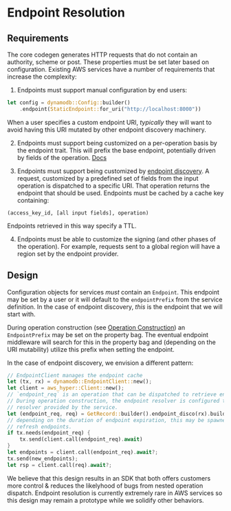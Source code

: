 # Endpoint Resolution

## Requirements
The core codegen generates HTTP requests that do not contain an authority, scheme or post. These properties must be set later based on configuration. Existing AWS services have a number of requirements that increase the complexity:

1. Endpoints must support manual configuration by end users:
```rust
let config = dynamodb::Config::builder()
    .endpoint(StaticEndpoint::for_uri("http://localhost:8000"))
```

When a user specifies a custom endpoint URI, _typically_ they will want to avoid having this URI mutated by other endpoint discovery machinery.

2. Endpoints must support being customized on a per-operation basis by the endpoint trait. This will prefix the base endpoint, potentially driven by fields of the operation. [Docs](https://awslabs.github.io/smithy/1.0/spec/core/endpoint-traits.html#endpoint-trait)

3. Endpoints must support being customized by [endpoint discovery](https://awslabs.github.io/smithy/1.0/spec/aws/aws-core.html#client-endpoint-discovery). A request, customized by a predefined set of fields from the input operation is dispatched to a specific URI. That operation returns the endpoint that should be used. Endpoints must be cached by a cache key containing:
```
(access_key_id, [all input fields], operation)
```
Endpoints retrieved in this way specify a TTL.

4. Endpoints must be able to customize the signing (and other phases of the operation). For example, requests sent to a global region will have a region set by the endpoint provider.


## Design

Configuration objects for services _must_ contain an `Endpoint`. This endpoint may be set by a user or it will default to the `endpointPrefix` from the service definition. In the case of endpoint discovery, _this_ is the endpoint that we will start with.

During operation construction (see [Operation Construction](operation.md#operation-construction)) an `EndpointPrefix` may be set on the property bag. The eventual endpoint middleware will search for this in the property bag and (depending on the URI mutability) utilize this prefix when setting the endpoint.

In the case of endpoint discovery, we envision a different pattern:
```rust
// EndpointClient manages the endpoint cache
let (tx, rx) = dynamodb::EndpointClient::new();
let client = aws_hyper::Client::new();
// `endpoint_req` is an operation that can be dispatched to retrieve endpoints
// During operation construction, the endpoint resolver is configured to be `rx` instead static endpoint
// resolver provided by the service.
let (endpoint_req, req) = GetRecord::builder().endpoint_disco(rx).build_with_endpoint();
// depending on the duration of endpoint expiration, this may be spawned into a separate task to continuously
// refresh endpoints.
if tx.needs(endpoint_req) {
    tx.send(client.call(endpoint_req).await)
}
let endpoints = client.call(endpoint_req).await?;
tx.send(new_endpoints);
let rsp = client.call(req).await?;
```

We believe that this design results in an SDK that both offers customers more control & reduces the likelyhood of bugs from nested operation dispatch. Endpoint resolution is currently extremely rare in AWS services so this design may remain a prototype while we solidify other behaviors.
